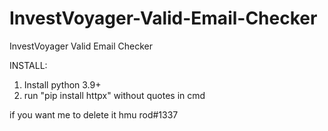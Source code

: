 # InvestVoyager-Valid-Email-Checker
InvestVoyager Valid Email Checker

INSTALL:
1. Install python 3.9+
2. run "pip install httpx" without quotes in cmd

if you want me to delete it hmu rod#1337
